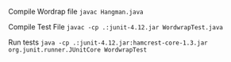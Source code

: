 Compile Wordrap file `javac Hangman.java`

Compile Test File `javac -cp .:junit-4.12.jar WordwrapTest.java`

Run tests `java -cp .:junit-4.12.jar:hamcrest-core-1.3.jar org.junit.runner.JUnitCore WordwrapTest`
